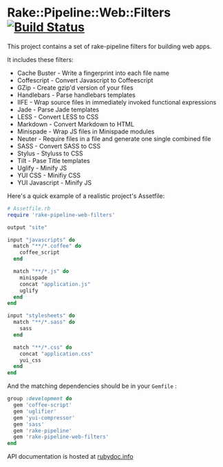 # Rake::Pipeline::Web::Filters [![Build Status](https://secure.travis-ci.org/wycats/rake-pipeline-web-filters.png?branch=master)](http://travis-ci.org/wycats/rake-pipeline-web-filters)

This project contains a set of rake-pipeline filters for building web
apps. 

It includes these filters:

* Cache Buster - Write a fingerprint into each file name
* Coffescript - Convert Javascript to Coffeescript
* GZip - Create gzip'd version of your files
* Handlebars - Parse handlebars templates
* IIFE - Wrap source files in immediately invoked functional expressions
* Jade - Parse Jade templates
* LESS - Convert LESS to CSS
* Markdown - Convert Markdown to HTML
* Minispade - Wrap JS files in Minispade modules
* Neuter - Require files in a file and generate one single combined file
* SASS - Convert SASS to CSS
* Stylus - Styluss to CSS
* Tilt - Pase Title templates
* Uglify - Minify JS
* YUI CSS - Minifiy CSS
* YUI Javascript - Minify JS

Here's a quick example of a realistic project's Assetfile:

```ruby
# Assetfile.rb
require 'rake-pipeline-web-filters'

output "site"

input "javascripts" do
  match "**/*.coffee" do
    coffee_script
  end

  match "**/*.js" do
    minispade
    concat "application.js"
    uglify
  end
end

input "stylesheets" do
  match "**/*.sass" do
    sass
  end

  match "**/*.css" do
    concat "application.css"
    yui_css
  end
end
```

And the matching dependencies should be in your `Gemfile` :

```ruby
group :development do
  gem 'coffee-script'
  gem 'uglifier'
  gem 'yui-compressor'
  gem 'sass'
  gem 'rake-pipeline'
  gem 'rake-pipeline-web-filters'
end
```

API documentation is hosted at
<a href="http://rubydoc.info/github/wycats/rake-pipeline-web-filters/master/file/README.yard">rubydoc.info</a>
